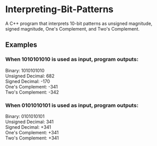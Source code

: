 # Interpreting-Bit-Patterns
A C++ program that interprets 10-bit patterns as unsigned magnitude, signed magnitude, One's Complement, and Two's Complement.

## Examples

### When 1010101010 is used as input, program outputs:

Binary: 1010101010  
Unsigned Decimal: 682  
Signed Decimal: -170  
One's Complement: -341  
Two's Complement: -342

### When 0101010101 is used as input, program outputs:  

Binary: 0101010101  
Unsigned Decimal: 341  
Signed Decimal: +341  
One's Complement: +341  
Two's Complement: +341

